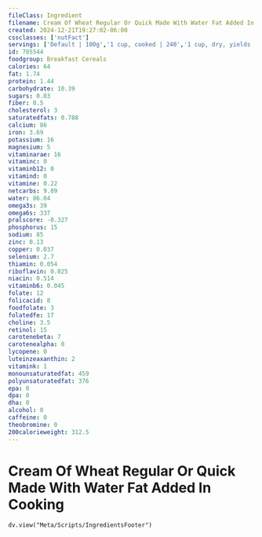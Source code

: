 ```yaml
---
fileClass: Ingredient
filename: Cream Of Wheat Regular Or Quick Made With Water Fat Added In Cooking
created: 2024-12-21T19:27:02-06:00
cssclasses: ['nutFact']
servings: ['Default | 100g','1 cup, cooked | 240','1 cup, dry, yields | 965','1 oz, dry, yields | 205']
id: 785544
foodgroup: Breakfast Cereals
calories: 64
fat: 1.74
protein: 1.44
carbohydrate: 10.39
sugars: 0.03
fiber: 0.5
cholesterol: 3
saturatedfats: 0.788
calcium: 86
iron: 3.69
potassium: 16
magnesium: 5
vitaminarae: 16
vitaminc: 0
vitaminb12: 0
vitamind: 0
vitamine: 0.22
netcarbs: 9.89
water: 86.04
omega3s: 39
omega6s: 337
pralscore: -0.327
phosphorus: 15
sodium: 85
zinc: 0.13
copper: 0.037
selenium: 2.7
thiamin: 0.054
riboflavin: 0.025
niacin: 0.514
vitaminb6: 0.045
folate: 12
folicacid: 8
foodfolate: 3
folatedfe: 17
choline: 3.5
retinol: 15
carotenebeta: 7
carotenealpha: 0
lycopene: 0
luteinzeaxanthin: 2
vitamink: 1
monounsaturatedfat: 459
polyunsaturatedfat: 376
epa: 0
dpa: 0
dha: 0
alcohol: 0
caffeine: 0
theobromine: 0
200calorieweight: 312.5
---
```


# Cream Of Wheat Regular Or Quick Made With Water Fat Added In Cooking

```dataviewjs
dv.view("Meta/Scripts/IngredientsFooter")
```